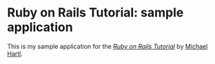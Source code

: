 # Ruby on Rails Tutorial: sample application

This is my sample application for
the [*Ruby on Rails Tutorial*](http://railstutorial.org/)
by [Michael Hartl](http://michaelhartl.com/).